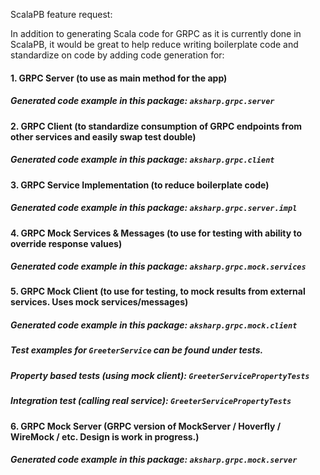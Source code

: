 ScalaPB feature request: 

In addition to generating Scala code for GRPC as it is currently done in ScalaPB, 
it would be great to help reduce writing boilerplate code and standardize on code by adding code generation for:

#### 1. GRPC Server (to use as main method for the app)
##### Generated code example in this package: `aksharp.grpc.server`
#### 2. GRPC Client (to standardize consumption of GRPC endpoints from other services and easily swap test double)
##### Generated code example in this package: `aksharp.grpc.client`
#### 3. GRPC Service Implementation (to reduce boilerplate code)
##### Generated code example in this package: `aksharp.grpc.server.impl`
#### 4. GRPC Mock Services & Messages (to use for testing with ability to override response values)
##### Generated code example in this package: `aksharp.grpc.mock.services`
#### 5. GRPC Mock Client (to use for testing, to mock results from external services. Uses mock services/messages)
##### Generated code example in this package: `aksharp.grpc.mock.client`
##### Test examples for `GreeterService` can be found under tests.
##### Property based tests (using mock client):  `GreeterServicePropertyTests`
##### Integration test (calling real service): `GreeterServicePropertyTests`
#### 6. GRPC Mock Server (GRPC version of MockServer / Hoverfly / WireMock / etc. Design is work in progress.)
##### Generated code example in this package: `aksharp.grpc.mock.server` 

